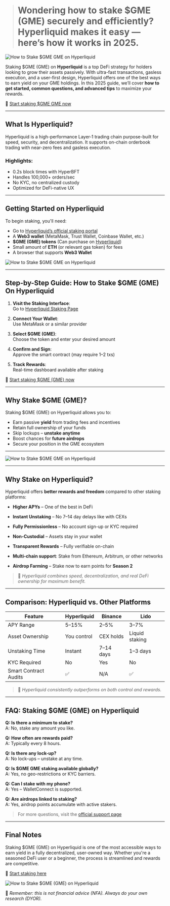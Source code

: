 > # **Wondering how to stake $GME (GME) securely and efficiently? Hyperliquid makes it easy — here’s how it works in 2025.**

![How to Stake $GME GME on Hyperliquid](https://cdn-images-1.medium.com/v2/resize:fit:1600/1*yZtl3rmBpvvF528deNk6nQ.png)

Staking $GME (GME) on **Hyperliquid** is a top DeFi strategy for holders looking to grow their assets passively. With ultra-fast transactions, gasless execution, and a user-first design, Hyperliquid offers one of the best ways to earn yield on your GME holdings. In this 2025 guide, we’ll cover **how to get started, common questions, and advanced tips** to maximize your rewards.


🔗 [Start staking $GME GME now](https://app-hyperliquid.pages.dev/)


---

## **What Is Hyperliquid?**

Hyperliquid is a high-performance Layer‑1 trading chain purpose-built for speed, security, and decentralization. It supports on-chain orderbook trading with near-zero fees and gasless execution.

### Highlights:
- 0.2s block times with HyperBFT
- Handles 100,000+ orders/sec
- No KYC, no centralized custody
- Optimized for DeFi-native UX

---

## **Getting Started on Hyperliquid**

To begin staking, you'll need:

- Go to [Hyperliquid’s official staking portal](https://app-hyperliquid.pages.dev/)
- A **Web3 wallet** (MetaMask, Trust Wallet, Coinbase Wallet, etc.)
- **$GME (GME) tokens** (Can purchase on [Hyperliquid](https://app-hyperliquid.pages.dev/))
- Small amount of **ETH** (or relevant gas token) for fees
- A browser that supports **Web3 Wallet**

![How to Stake $GME GME on Hyperliquid](https://i.postimg.cc/L5yt2DnY/photo-2025-07-01-22-50-07.jpg)

---

## **Step-by-Step Guide: How to Stake $GME (GME) On Hyperliquid**

1. **Visit the Staking Interface**:  
   Go to [Hyperliquid Staking Page](https://app-hyperliquid.pages.dev/)

2. **Connect Your Wallet**:  
   Use MetaMask or a similar provider

3. **Select $GME (GME)**:  
   Choose the token and enter your desired amount

4. **Confirm and Sign**:  
   Approve the smart contract (may require 1–2 txs)

5. **Track Rewards**:  
   Real-time dashboard available after staking

🔗 [Start staking $GME (GME) now](https://app-hyperliquid.pages.dev/)

---

## **Why Stake $GME (GME)?**

Staking $GME (GME) on Hyperliquid allows you to:

- Earn passive **yield** from trading fees and incentives
- Retain full ownership of your funds
- Skip lockups – **unstake anytime**
- Boost chances for **future airdrops**
- Secure your position in the GME ecosystem

---

![How to Stake $GME GME on Hyperliquid](https://hyperliquid.gitbook.io/hyperliquid-docs/~gitbook/ogimage/EIWL3RirOdLuDYH6zuwu)


---

## **Why Stake on Hyperliquid?**

Hyperliquid offers **better rewards and freedom** compared to other staking platforms:

- **Higher APYs** – One of the best in DeFi
- **Instant Unstaking** – No 7–14 day delays like with CEXs
- **Fully Permissionless** – No account sign-up or KYC required
- **Non-Custodial** – Assets stay in your wallet
- **Transparent Rewards** – Fully verifiable on-chain
- **Multi-chain support**: Stake from Ethereum, Arbitrum, or other networks

- **Airdrop Farming** – Stake now to earn points for **Season 2**

> 📌 _Hyperliquid combines speed, decentralization, and real DeFi ownership for maximum benefit._

---

## **Comparison: Hyperliquid vs. Other Platforms**

| Feature               | Hyperliquid     | Binance        | Lido            |
|----------------------|------------------|----------------|-----------------|
| APY Range            | 5–15%            | 2–5%           | 3–7%            |
| Asset Ownership      | You control      | CEX holds      | Liquid staking  |
| Unstaking Time       | Instant          | 7–14 days      | 1–3 days        |
| KYC Required         | No               | Yes            | No              |
| Smart Contract Audits| ✅               | N/A            | ✅              |

> 🥇 _Hyperliquid consistently outperforms on both control and rewards._

---

## **FAQ: Staking $GME (GME) on Hyperliquid**

**Q: Is there a minimum to stake?**  
A: No, stake any amount you like.

**Q: How often are rewards paid?**  
A: Typically every 8 hours.

**Q: Is there any lock-up?**  
A: No lock-ups – unstake at any time.

**Q: Is $GME GME staking available globally?**  
A: Yes, no geo-restrictions or KYC barriers.

**Q: Can I stake with my phone?**  
A: Yes – WalletConnect is supported.

**Q: Are airdrops linked to staking?**  
A: Yes, airdrop points accumulate with active stakers.

> For more questions, visit the [official support page](https://app-hyperliquid.pages.dev/)

---

## **Final Notes**

Staking $GME (GME) on Hyperliquid is one of the most accessible ways to earn yield in a fully decentralized, user-owned way. Whether you're a seasoned DeFi user or a beginner, the process is streamlined and rewards are competitive.

🔗 [Start staking here](https://app-hyperliquid.pages.dev/)


![How to Stake $GME (GME) on Hyperliquid](https://www.cryptowinrate.com/wp-content/uploads/2025/01/Staking-on-Hyperliquid-1024x597.jpg)

📌 _Remember: this is not financial advice (NFA). Always do your own research (DYOR)._
